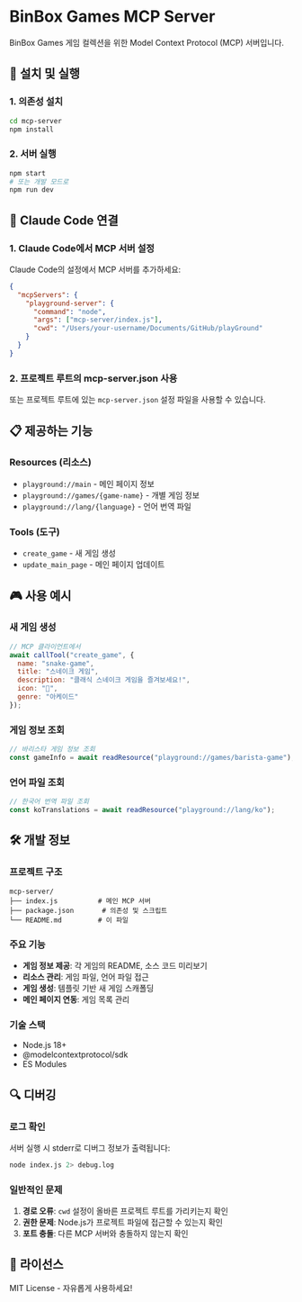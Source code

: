 # BinBox Games MCP Server

BinBox Games 게임 컬렉션을 위한 Model Context Protocol (MCP) 서버입니다.

## 🚀 설치 및 실행

### 1. 의존성 설치
```bash
cd mcp-server
npm install
```

### 2. 서버 실행
```bash
npm start
# 또는 개발 모드로
npm run dev
```

## 🔧 Claude Code 연결

### 1. Claude Code에서 MCP 서버 설정
Claude Code의 설정에서 MCP 서버를 추가하세요:

```json
{
  "mcpServers": {
    "playground-server": {
      "command": "node",
      "args": ["mcp-server/index.js"],
      "cwd": "/Users/your-username/Documents/GitHub/playGround"
    }
  }
}
```

### 2. 프로젝트 루트의 mcp-server.json 사용
또는 프로젝트 루트에 있는 `mcp-server.json` 설정 파일을 사용할 수 있습니다.

## 📋 제공하는 기능

### Resources (리소스)
- `playground://main` - 메인 페이지 정보
- `playground://games/{game-name}` - 개별 게임 정보
- `playground://lang/{language}` - 언어 번역 파일

### Tools (도구)
- `create_game` - 새 게임 생성
- `update_main_page` - 메인 페이지 업데이트

## 🎮 사용 예시

### 새 게임 생성
```javascript
// MCP 클라이언트에서
await callTool("create_game", {
  name: "snake-game",
  title: "스네이크 게임",
  description: "클래식 스네이크 게임을 즐겨보세요!",
  icon: "🐍",
  genre: "아케이드"
});
```

### 게임 정보 조회
```javascript
// 바리스타 게임 정보 조회
const gameInfo = await readResource("playground://games/barista-game");
```

### 언어 파일 조회
```javascript
// 한국어 번역 파일 조회
const koTranslations = await readResource("playground://lang/ko");
```

## 🛠️ 개발 정보

### 프로젝트 구조
```
mcp-server/
├── index.js          # 메인 MCP 서버
├── package.json       # 의존성 및 스크립트
└── README.md         # 이 파일
```

### 주요 기능
- **게임 정보 제공**: 각 게임의 README, 소스 코드 미리보기
- **리소스 관리**: 게임 파일, 언어 파일 접근
- **게임 생성**: 템플릿 기반 새 게임 스캐폴딩
- **메인 페이지 연동**: 게임 목록 관리

### 기술 스택
- Node.js 18+
- @modelcontextprotocol/sdk
- ES Modules

## 🔍 디버깅

### 로그 확인
서버 실행 시 stderr로 디버그 정보가 출력됩니다:
```bash
node index.js 2> debug.log
```

### 일반적인 문제
1. **경로 오류**: `cwd` 설정이 올바른 프로젝트 루트를 가리키는지 확인
2. **권한 문제**: Node.js가 프로젝트 파일에 접근할 수 있는지 확인
3. **포트 충돌**: 다른 MCP 서버와 충돌하지 않는지 확인

## 📝 라이선스

MIT License - 자유롭게 사용하세요!